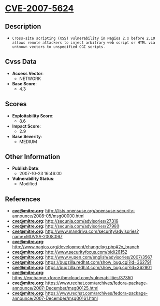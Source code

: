 
# [CVE-2007-5624](http://lists.opensuse.org/opensuse-security-announce/2008-05/msg00000.html)

## Description

- `Cross-site scripting (XSS) vulnerability in Nagios 2.x before 2.10 allows remote attackers to inject arbitrary web script or HTML via unknown vectors to unspecified CGI scripts.`

## Cvss Data

- **Access Vector**:
  - NETWORK
- **Base Score**:
  - 4.3

## Scores

- **Exploitability Score**:
  - 8.6
- **Impact Score**:
  - 2.9
- **Base Severity**:
  - MEDIUM

## Other Information

- **Publish Date**:
  - 2007-10-23 16:46:00
- **Vulnerability Status**:
  - Modified

## References

- **cve@mitre.org**: http://lists.opensuse.org/opensuse-security-announce/2008-05/msg00000.html
- **cve@mitre.org**: http://secunia.com/advisories/27316
- **cve@mitre.org**: http://secunia.com/advisories/27980
- **cve@mitre.org**: http://www.mandriva.com/security/advisories?name=MDVSA-2008:067
- **cve@mitre.org**: http://www.nagios.org/development/changelog.php#2x_branch
- **cve@mitre.org**: http://www.securityfocus.com/bid/26152
- **cve@mitre.org**: http://www.vupen.com/english/advisories/2007/3567
- **cve@mitre.org**: https://bugzilla.redhat.com/show_bug.cgi?id=362791
- **cve@mitre.org**: https://bugzilla.redhat.com/show_bug.cgi?id=362801
- **cve@mitre.org**: https://exchange.xforce.ibmcloud.com/vulnerabilities/37350
- **cve@mitre.org**: https://www.redhat.com/archives/fedora-package-announce/2007-December/msg00125.html
- **cve@mitre.org**: https://www.redhat.com/archives/fedora-package-announce/2007-December/msg00161.html
